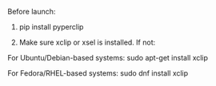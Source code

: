 Before launch:

1. pip install pyperclip

2. Make sure xclip or xsel is installed. If not:

For Ubuntu/Debian-based systems:
sudo apt-get install xclip

For Fedora/RHEL-based systems:
sudo dnf install xclip


